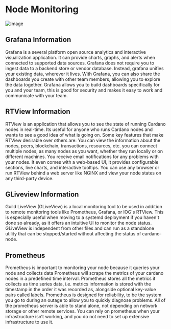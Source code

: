 # Node Monitoring



![image](https://user-images.githubusercontent.com/73615683/134778186-acfdbdc7-7efe-42b4-9acc-e19dd9af18d3.png)

## Grafana Information

Grafana is a several platform open source analytics and interactive visualization application. 
It can provide charts, graphs, and alerts when connected to supported data sources. Grafana does not require you to ingest data to a backend store or vendor database.
Instead, grafana unifies your existing data, wherever it lives. 
With Grafana, you can also share the dashboards you create with other team members, allowing you to explore the data together. 
Grafana allows you to build dashboards specifically for you and your team, 
this is good for security and makes it easy to work and communicate with your team.

## RTView Information

RTView is an application that allows you to see the state of running Cardano nodes in real-time. Its useful for anyone who runs Cardano nodes and wants to see a good idea of what is going on. 
Some key features that make RTView desirable over others are: You can view the information about the nodes, peers, blockchain, transactions, resources, etc. you can connect multiple nodes, as many nodes as you want, whether they run locally or on different machines. 
You receive email notifications for any problems with your nodes. It even comes with a web-based UI, it provides configurable sections, live charts, and interactive tooltips. 
You can use any browser or run RTView behind a web server like NGINX and view your node states on any third-party device.

## GLiveview Information

Guild LiveView (GLiveView) is a local monitoring tool to be used in addition to remote monitoring tools like Prometheus, Grafana, or IOG's RTView. 
This is especially useful when moving to a systemd deployment if you haven't done so already, as it offers an intuitive UI to monitor the node status. 
GLiveView is independent from other files and can run as a standalone utility that can be stopped/started without affecting the status of cardano-node.

## Prometheus
Prometheus is important to monitoring your node because it queries your node and collects data Prometheus will scrape the metrics of your cardano nodes in a predefined time interval.
Prometheus stores all the metrics it collects as time series data, i.e. metrics information is stored with the timestamp in the order it was recorded as, alongside optional key-value pairs called labels.
Prometheus is designed for reliability, to be the system you go to during an outage to allow you to quickly diagnose problems. All of the prometheus server is able to stand alone, not depending on network storage or other remote services. 
You can rely on prometheus when your infrastructure isn’t working, and you do not need to set up extensive infrastructure to use it.

